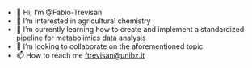 - 👋 Hi, I’m @Fabio-Trevisan
- 👀 I’m interested in agricultural chemistry
- 🌱 I’m currently learning how to create and implement a standardized pipeline for metabolimics data analysis
- 💞️ I’m looking to collaborate on the aforementioned topic
- 📫 How to reach me ftrevisan@unibz.it

<!---
Fabio-Trevisan/Fabio-Trevisan is a ✨ special ✨ repository because its `README.md` (this file) appears on your GitHub profile.
You can click the Preview link to take a look at your changes.
--->
